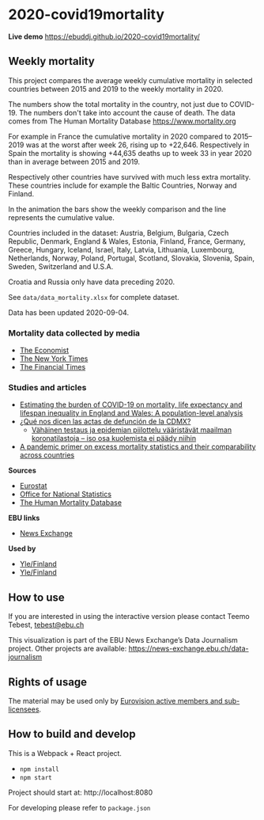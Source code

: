 # 2020-covid19mortality

**Live demo** https://ebuddj.github.io/2020-covid19mortality/

## Weekly mortality

This project compares the average weekly cumulative mortality in selected countries between 2015 and 2019 to the weekly mortality in 2020.

The numbers show the total mortality in the country, not just due to COVID-19. The numbers don't take into account the cause of death. The data comes from The Human Mortality Database https://www.mortality.org

For example in France the cumulative mortality in 2020 compared to 2015–2019 was at the worst after week 26, rising up to +22,646. Respectively in Spain the mortality is showing +44,635 deaths up to week 33 in year 2020 than in average between 2015 and 2019.

Respectively other countries have survived with much less extra mortality. These countries include for example the Baltic Countries, Norway and Finland.

In the animation the bars show the weekly comparison and the line represents the cumulative value.

Countries included in the dataset: Austria, Belgium, Bulgaria, Czech Republic, Denmark, England & Wales, Estonia, Finland, France, Germany, Greece, Hungary, Iceland, Israel, Italy, Latvia, Lithuania, Luxembourg, Netherlands, Norway, Poland, Portugal, Scotland, Slovakia, Slovenia, Spain, Sweden, Switzerland and U.S.A.

Croatia and Russia only have data preceding 2020.

See `data/data_mortality.xlsx` for complete dataset.

Data has been updated 2020-09-04.

### Mortality data collected by media

* [The Economist](https://github.com/TheEconomist/covid-19-excess-deaths-tracker) 
* [The New York Times](https://github.com/nytimes/covid-19-data/tree/master/excess-deaths)
* [The Financial Times](https://github.com/Financial-Times/coronavirus-excess-mortality-data)

### Studies and articles

* [Estimating the burden of COVID-19 on mortality, life expectancy and lifespan inequality in England and Wales: A population-level analysis](https://www.medrxiv.org/content/10.1101/2020.07.16.20155077v1.full.pdf)
* [¿Qué nos dicen las actas de defunción de la CDMX?](https://datos.nexos.com.mx/?p=1388)
  * [Vähäinen testaus ja epidemian piilottelu vääristävät maailman koronatilastoja – iso osa kuolemista ei päädy niihin](https://yle.fi/uutiset/3-11374008)
* [A pandemic primer on excess mortality statistics and their comparability across countries](https://ourworldindata.org/covid-excess-mortality)

**Sources**
* [Eurostat](https://appsso.eurostat.ec.europa.eu/nui/show.do?dataset=demo_r_mwk_ts&lang=en)
* [Office for National Statistics](https://www.ons.gov.uk/peoplepopulationandcommunity/birthsdeathsandmarriages/deaths/datasets/weeklyprovisionalfiguresondeathsregisteredinenglandandwales)
* [The Human Mortality Database](https://www.mortality.org/)

**EBU links**
* [News Exchange](https://news-exchange.ebu.ch/item_detail/38b5fd8b23f4d758a1b6222e31e4756f/2020_21041220)

**Used by**
* [Yle/Finland](https://yle.fi/uutiset/3-11516123)
* [Yle/Finland](https://yle.fi/uutiset/3-11829569)

## How to use

If you are interested in using the interactive version please contact Teemo Tebest, tebest@ebu.ch

This visualization is part of the EBU News Exchange’s Data Journalism project. Other projects are available: https://news-exchange.ebu.ch/data-journalism

## Rights of usage

The material may be used only by [Eurovision active members and sub-licensees](https://www.ebu.ch/eurovision-news/members-and-sublicensees).

## How to build and develop

This is a Webpack + React project.

* `npm install`
* `npm start`

Project should start at: http://localhost:8080

For developing please refer to `package.json`